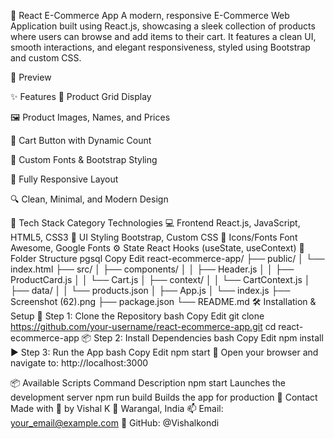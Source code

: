 🛒 React E-Commerce App
A modern, responsive E-Commerce Web Application built using React.js, showcasing a sleek collection of products where users can browse and add items to their cart. It features a clean UI, smooth interactions, and elegant responsiveness, styled using Bootstrap and custom CSS.

📸 Preview


✨ Features
🧾 Product Grid Display

🖼️ Product Images, Names, and Prices

🛒 Cart Button with Dynamic Count

🎨 Custom Fonts & Bootstrap Styling

📱 Fully Responsive Layout

🔍 Clean, Minimal, and Modern Design

🚀 Tech Stack
Category	Technologies
💻 Frontend	React.js, JavaScript, HTML5, CSS3
🎨 UI Styling	Bootstrap, Custom CSS
🎯 Icons/Fonts	Font Awesome, Google Fonts
⚙️ State	React Hooks (useState, useContext)
📂 Folder Structure
pgsql
Copy
Edit
react-ecommerce-app/
├── public/
│   └── index.html
├── src/
│   ├── components/
│   │   ├── Header.js
│   │   ├── ProductCard.js
│   │   └── Cart.js
│   ├── context/
│   │   └── CartContext.js
│   ├── data/
│   │   └── products.json
│   ├── App.js
│   └── index.js
├── Screenshot (62).png
├── package.json
└── README.md
🛠️ Installation & Setup
🔧 Step 1: Clone the Repository
bash
Copy
Edit
git clone https://github.com/your-username/react-ecommerce-app.git
cd react-ecommerce-app
📦 Step 2: Install Dependencies
bash
Copy
Edit
npm install
▶️ Step 3: Run the App
bash
Copy
Edit
npm start
🔗 Open your browser and navigate to:
http://localhost:3000

📦 Available Scripts
Command	Description
npm start	Launches the development server
npm run build	Builds the app for production
📧 Contact
Made with 💙 by Vishal K
📍 Warangal, India
📫 Email: your_email@example.com
🔗 GitHub: @Vishalkondi
